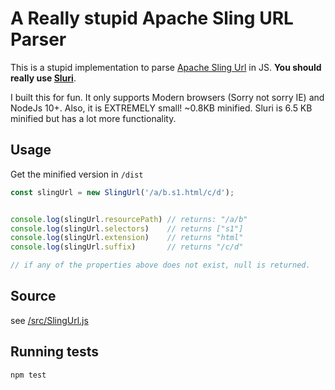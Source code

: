 # A Really stupid Apache Sling URL Parser

This is a stupid implementation to parse [Apache Sling Url](https://sling.apache.org/documentation/the-sling-engine/url-decomposition.html) in JS. **You should really use [Sluri](https://github.com/nateyolles/sluri)**.

I built this for fun. It only supports Modern browsers (Sorry not sorry IE) and NodeJs 10+. Also, it is EXTREMELY small! ~0.8KB minified. Sluri is 6.5 KB minified but has a lot more functionality.

## Usage

Get the minified version in `/dist`

```js
const slingUrl = new SlingUrl('/a/b.s1.html/c/d');


console.log(slingUrl.resourcePath) // returns: "/a/b"
console.log(slingUrl.selectors)    // returns ["s1"]
console.log(slingUrl.extension)    // returns "html"
console.log(slingUrl.suffix)       // returns "/c/d"

// if any of the properties above does not exist, null is returned.
```

## Source

see [/src/SlingUrl.js](/src/SlingUrl.js)

## Running tests

```
npm test
```
